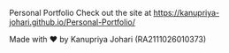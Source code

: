 Personal Portfolio
Check out the site at https://kanupriya-johari.github.io/Personal-Portfolio/

Made with ❤ by Kanupriya Johari (RA2111026010373)
